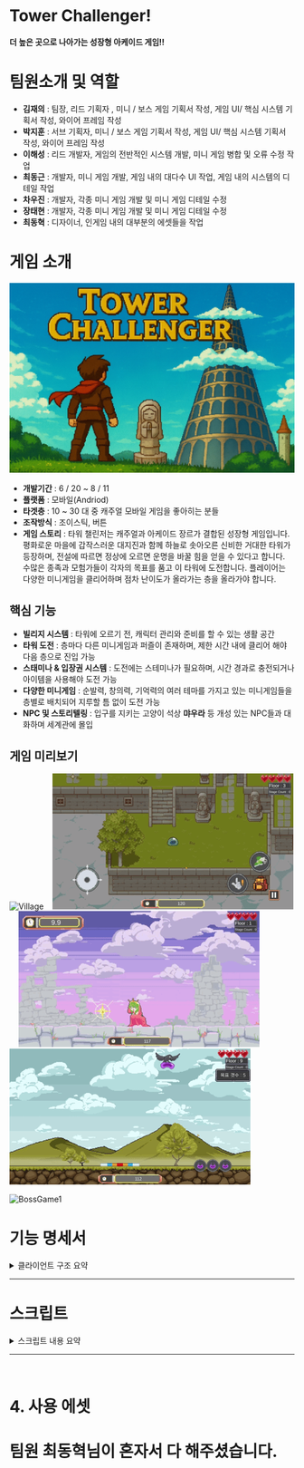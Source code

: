 # Tower Challenger!
**더 높은 곳으로 나아가는 성장형 아케이드 게임!!**

# 팀원소개 및 역할
- **김재의** : 팀장, 리드 기획자 , 미니 / 보스 게임 기획서 작성, 게임 UI/ 핵심 시스템 기획서 작성, 와이어 프레임 작성
- **박지훈** : 서브 기획자, 미니 / 보스 게임 기획서 작성, 게임 UI/ 핵심 시스템 기획서 작성, 와이어 프레임 작성
- **이해성** : 리드 개발자, 게임의 전반적인 시스템 개발, 미니 게임 병합 및 오류 수정 작업
- **최동근** : 개발자, 미니 게임 개발, 게임 내의 대다수 UI 작업, 게임 내의 시스템의 디테일 작업
- **차우진** : 개발자, 각종 미니 게임 개발 및 미니 게임 디테일 수정
- **장태현** : 개발자, 각종 미니 게임 개발 및 미니 게임 디테일 수정
- **최동혁** : 디자이너, 인게임 내의 대부분의 에셋들을 작업


# 게임 소개
![게임 시작 화면](https://github.com/donggeunchoi/Tower-Challenger/blob/main/Assets/02%20Images/StartBackGround/ChatGPT_Image_2025_6_27_09_20_12.png)
- **개발기간** : 6 / 20 ~ 8 / 11
- **플랫폼** : 모바일(Andriod)
- **타겟층** : 10 ~ 30 대 중 캐주얼 모바일 게임을 좋아히는 분들
- **조작방식** : 조이스틱, 버튼
- **게임 스토리** :
타워 챌린저는 캐주얼과 아케이드 장르가 결합된 성장형 게임입니다.
평화로운 마을에 갑작스러운 대지진과 함께 하늘로 솟아오른 신비한 거대한 타워가 등장하며, 전설에 따르면 정상에 오르면 운명을 바꿀 힘을 얻을 수 있다고 합니다.
수많은 종족과 모험가들이 각자의 목표를 품고 이 타워에 도전합니다.
플레이어는 다양한 미니게임을 클리어하며 점차 난이도가 올라가는 층을 올라가야 합니다.
## 핵심 기능
- **빌리지 시스템** : 타워에 오르기 전, 캐릭터 관리와 준비를 할 수 있는 생활 공간
- **타워 도전** : 층마다 다른 미니게임과 퍼즐이 존재하며, 제한 시간 내에 클리어 해야 다음 층으로 진입 가능
- **스태미나 & 입장권 시스템** : 도전에는 스테미나가 필요하며, 시간 경과로 충전되거나 아이템을 사용해야 도전 가능
- **다양한 미니게임** : 순발력, 창의력, 기억력의 여러 테마를 가지고 있는 미니게임들을 층별로 배치되어 지루할 틈 없이 도전 가능
- **NPC 및 스토리텔링** : 입구를 지키는 고양이 석상 **먀우라** 등 개성 있는 NPC들과 대화하며 세계관에 몰입


## 게임 미리보기
![Village](https://github.com/donggeunchoi/Tower-Challenger/blob/main/Assets/06%20ReadMeImage/IMAGIF/%EB%B9%8C%EB%A6%AC%EC%A7%80.gif)&nbsp;&nbsp;&nbsp;
![Tower Map](https://github.com/donggeunchoi/Tower-Challenger/blob/main/Assets/06%20ReadMeImage/IMAGIF/%ED%94%8C%EB%A0%88%EC%9D%B4%EC%96%B4%20%EC%9D%B4%EB%8F%99.gif)&nbsp;&nbsp;&nbsp;
![MiniGame1](https://github.com/donggeunchoi/Tower-Challenger/blob/main/Assets/06%20ReadMeImage/IMAGIF/%EA%B3%B5%EC%A3%BC%EC%A7%80%ED%82%A4%EA%B8%B0.gif)
![MiniGame2](https://github.com/donggeunchoi/Tower-Challenger/blob/main/Assets/06%20ReadMeImage/IMAGIF/%EC%8A%AC%EB%9D%BC%EC%9E%84%20%ED%83%80%EC%9B%8C.gif)<br>


![BossGame1](https://github.com/donggeunchoi/Tower-Challenger/blob/main/Assets/06%20ReadMeImage/IMAGIF/%EC%A3%BC%EC%A0%95%EB%B1%85%EC%9D%B4%20%EC%95%84%EC%A0%80%EC%94%A8%20%EA%B2%8C%EC%9E%84.gif)<br>

# 기능 명세서

<details>
<summary>클라이언트 구조 요약</summary>

## 클라이언트 구조
<img width="1000" src="https://github.com/donggeunchoi/Tower-Challenger/blob/main/Assets/06%20ReadMeImage/Process.webp">

## JSON
![Untitled](https://github.com/donggeunchoi/Tower-Challenger/blob/main/Assets/06%20ReadMeImage/JsonData.webp)

## 상호작용
<img width="1000" src="https://github.com/donggeunchoi/Tower-Challenger/blob/main/Assets/06%20ReadMeImage/Interaction.webp">

## 플레이어
![Untitled (1)](https://github.com/donggeunchoi/Tower-Challenger/blob/main/Assets/06%20ReadMeImage/Player.webp)

## 스테이지
![Untitled (2)](https://github.com/donggeunchoi/Tower-Challenger/blob/main/Assets/06%20ReadMeImage/Stage.webp)

## 빌리지
![Untitled (2)](https://github.com/donggeunchoi/Tower-Challenger/blob/main/Assets/06%20ReadMeImage/Village.webp)
</details>


---


# 스크립트

<details>
<summary>스크립트 내용 요약</summary>


## **매니저**

| 스크립트 | 내용 | 당담자 |
| -- | -- | -- |
| [GameManager](https://github.com/donggeunchoi/Tower-Challenger/blob/main/Assets/03%20Scripts/GameManager.cs) | 타 매니저 및 정보 관리 | 이해성 |
| [UIManager](https://github.com/donggeunchoi/Tower-Challenger/blob/main/Assets/03%20Scripts/UIManager.cs) | UI 인스턴스 | 이해성 |
| [PlayerManager](https://github.com/donggeunchoi/Tower-Challenger/blob/main/Assets/03%20Scripts/PlayerManager.cs) | 플레이어 위치 저장 및 참초 할당 | 이해성, 차우진 |
| [SoundManager](https://github.com/donggeunchoi/Tower-Challenger/blob/main/Assets/03%20Scripts/Sound/SoundManager.cs) | 배경 음악 및 효과음 | 이해성, 장태현 |
| [TowerManager](https://github.com/donggeunchoi/Tower-Challenger/blob/main/Assets/03%20Scripts/TowerManager.cs) | 인게임 내 씬전환 관리 | 이해성 |
| [StageManager](https://github.com/donggeunchoi/Tower-Challenger/blob/main/Assets/03%20Scripts/Stage/StageManager.cs)| 게임 상태 관리 및 스테이지 정보 관리 | 이해성 |
| [MiniGameManager](https://github.com/donggeunchoi/Tower-Challenger/blob/main/Assets/03%20Scripts/Stage/MiniGameManager.cs) | 미니게임 데이터 관리 | 이해성 |
| [Stamina](https://github.com/donggeunchoi/Tower-Challenger/blob/main/Assets/03%20Scripts/Player/Stamina.cs) | 스테미나 관리 | 이해성 |
| [Account](https://github.com/donggeunchoi/Tower-Challenger/blob/main/Assets/03%20Scripts/Player/Account.cs) | 재화 관리 | 이해성 |
| [Character](https://github.com/donggeunchoi/Tower-Challenger/blob/main/Assets/03%20Scripts/Player/Character.cs) | 캐릭터 데이터 관리 | 이해성 |
| [PoolManager](https://github.com/donggeunchoi/Tower-Challenger/blob/main/Assets/03%20Scripts/PoolManager.cs) | 오브젝트 풀링 시스템을 관리하는 핵심 매니저 | 장태현 |

---
<br>

## **빌리지**
<img src="https://github.com/donggeunchoi/Tower-Challenger/blob/main/Assets/06%20ReadMeImage/IMAGIF/%EB%B9%8C%EB%A6%AC%EC%A7%80.gif" width="400" height="400">
<details>
<summary>열기</summary>
  
| 스크립트 이름 | 내용 | 당담자 |
| --- | --- | --- |
| [Guild](https://github.com/donggeunchoi/Tower-Challenger/blob/main/Assets/03%20Scripts/Village/Guild.cs) | 길드 관리 | 최동근
| [Inventory](https://github.com/donggeunchoi/Tower-Challenger/blob/main/Assets/03%20Scripts/Village/Inventory.cs) | 인벤토리 관리 | 최동근
| [InventorySlot](https://github.com/donggeunchoi/Tower-Challenger/blob/main/Assets/03%20Scripts/Village/InventorySlot.cs) | 인벤토리 슬롯관리 | 최동근
| [VillageManager](https://github.com/donggeunchoi/Tower-Challenger/blob/main/Assets/03%20Scripts/Village/VillageManager.cs) | 빌리지 전반적인 관리 | 최동근
| [Store](https://github.com/donggeunchoi/Tower-Challenger/blob/main/Assets/03%20Scripts/Village/Store.cs) | 상점 관리 | 최동근
| [PauseManager](https://github.com/donggeunchoi/Tower-Challenger/blob/main/Assets/03%20Scripts/Village/PauseManager.cs) | 설정 관리 | 최동근
| [MailBox](https://github.com/donggeunchoi/Tower-Challenger/blob/main/Assets/03%20Scripts/Village/MailBox.cs) | 우편함 관리 | 최동근
| [itemManager](https://github.com/donggeunchoi/Tower-Challenger/blob/main/Assets/03%20Scripts/Village/ItemManager.cs) | 아이템데이터 관리 | 최동근
| [NPCBase](https://github.com/donggeunchoi/Tower-Challenger/blob/main/Assets/03%20Scripts/Village/NPC/NPCBase.cs) | NPC 기본 관리 | 최동근

</details>


## **타워**

<details>
<summary>열기</summary>

| 스크립트 | 내용 | 당담자 |
| -- | -- | -- |
[Arrow](https://github.com/donggeunchoi/Tower-Challenger/blob/main/Assets/03%20Scripts/Stage/Arrow.cs) | 상자 기믹 (투사체) | 이해성 |
[RewardManager](https://github.com/donggeunchoi/Tower-Challenger/blob/main/Assets/03%20Scripts/RewardTableData/RewardManager.cs) | 보상 관리 | 최동근
[RewardTavleData](https://github.com/donggeunchoi/Tower-Challenger/blob/main/Assets/03%20Scripts/RewardTableData/RewardTableData.cs) | 보상 CSV 파일 관련 변수 선언 | 최동근
| [StageLP](https://github.com/donggeunchoi/Tower-Challenger/blob/main/Assets/03%20Scripts/Stage/StageLP.cs) | 라이프포인트 관리 | 이해성 |
| [StageTimer](https://github.com/donggeunchoi/Tower-Challenger/blob/main/Assets/03%20Scripts/Stage/StageTimer.cs) | 타이머 관리 | 이해성 |
| [Trap](https://github.com/donggeunchoi/Tower-Challenger/blob/main/Assets/03%20Scripts/Stage/Trap.cs) | 트랩 | 이해성 |
| [Map](https://github.com/donggeunchoi/Tower-Challenger/blob/main/Assets/03%20Scripts/Stage/Map.cs) | 맵 상태 관리 | 이해성, 차우진 |
| [MapObstacle](https://github.com/donggeunchoi/Tower-Challenger/blob/main/Assets/03%20Scripts/Stage/MapObstacle.cs) | 맵 장애물 관리 | 이해성 |
| [DiffcultyObstacles](https://github.com/donggeunchoi/Tower-Challenger/blob/main/Assets/03%20Scripts/Stage/DiffcultyObstacles.cs) | 난이도 별 장애물 관리 | 이해성 |


---

### 튜토리얼

<details>
<summary>열기</summary>

| 스크립트 이름 | 내용 | 당담자 |
| --- | --- | --- |
| [BoxTutorial](https://github.com/donggeunchoi/Tower-Challenger/blob/main/Assets/03%20Scripts/Tutorial/BoxTutorial.cs) | 상자 튜토리얼 관리 | 최동근
| [DashTutorial](https://github.com/donggeunchoi/Tower-Challenger/blob/main/Assets/03%20Scripts/Tutorial/DashTutorial.cs) | 대쉬 튜토리얼 관리 | 최동근
| [HintUI](https://github.com/donggeunchoi/Tower-Challenger/blob/main/Assets/03%20Scripts/Tutorial/HintUI.cs) | 설명 UI 표출관리 | 최동근
| [InventortTutorial](https://github.com/donggeunchoi/Tower-Challenger/blob/main/Assets/03%20Scripts/Tutorial/InventoryTutorial.cs) | 인벤토리 튜토리얼 관리 | 최동근
| [MoveTutorial](https://github.com/donggeunchoi/Tower-Challenger/blob/main/Assets/03%20Scripts/Tutorial/MoveTutorial.cs) | 움직임 튜토리얼 관리 | 최동근
| [PortalTutorial](https://github.com/donggeunchoi/Tower-Challenger/blob/main/Assets/03%20Scripts/Tutorial/PortalTutorial.cs) | 포탈 튜토리얼 관리 | 최동근
| [TutorialBase](https://github.com/donggeunchoi/Tower-Challenger/blob/main/Assets/03%20Scripts/Tutorial/TutorialBase.cs) | 튜토리얼 기본 정보 관리 | 최동근
| [TutorialManager](https://github.com/donggeunchoi/Tower-Challenger/blob/main/Assets/03%20Scripts/Tutorial/TutorialManager.cs) | 전반적인 튜토리얼 진행 관리 | 최동근
| [TutorialPortalOpen](https://github.com/donggeunchoi/Tower-Challenger/blob/main/Assets/03%20Scripts/Tutorial/TutorialPortalOpen.cs) | 포탈 열림 기능 관리 | 최동근

</details>

---

### 스토리

<details>
<summary>열기</summary>

| 스크립트 이름 | 내용 | 당담자 |
| --- | --- | --- |
| [StoryManager](https://github.com/donggeunchoi/Tower-Challenger/blob/main/Assets/03%20Scripts/CWJ_Story/StoryManager.cs) | 스토리 매니저 | 차우진 |
| [StoryUi](https://github.com/donggeunchoi/Tower-Challenger/blob/main/Assets/03%20Scripts/CWJ_Story/StoryUi.cs) | UI | 차우진 |
| [Story](https://github.com/donggeunchoi/Tower-Challenger/blob/main/Assets/03%20Scripts/CWJ_Story/Story.cs) | 6층 스토리 오브젝트 관리 | 차우진 |
| [Story_14Floor](https://github.com/donggeunchoi/Tower-Challenger/blob/main/Assets/03%20Scripts/CWJ_Story/Story_14Floor.cs) | 14층 스토리 오브젝트 관리 | 차우진 |
| [StoryTalk](https://github.com/donggeunchoi/Tower-Challenger/blob/main/Assets/03%20Scripts/CWJ_Story/StoryTalk.cs) | 스토리 대화 진행 | 차우진 |
| [StoryData](https://github.com/donggeunchoi/Tower-Challenger/blob/main/Assets/03%20Scripts/CWJ_Story/StoryData.cs) | 스토리 대화 데이터 | 차우진 |

</details>

---

</details>



## **미니게임**

<details>
<summary>열기</summary>

## 미니게임 슬라임 점프1

<img src="https://github.com/donggeunchoi/Tower-Challenger/blob/main/Assets/06%20ReadMeImage/IMAGIF/%EC%8A%AC%EB%9D%BC%EC%9E%84%20%EC%A0%90%ED%94%84.png" width="400" height="400"/>

<details>
<summary>열기</summary>
  
| 스크립트 이름 | 내용 | 당담자 |
| --- | --- | --- |
| [BackGroundPool](https://github.com/donggeunchoi/Tower-Challenger/blob/main/Assets/03%20Scripts/MiniGames/CatTowerJump/BackGroundPool.cs) | 배경 오브젝트 풀기능 | 최동근
| [BackGroundSpawner](https://github.com/donggeunchoi/Tower-Challenger/blob/main/Assets/03%20Scripts/MiniGames/CatTowerJump/BackGroundSpawner.cs) | 배경 스폰 | 최동근
| [CatController](https://github.com/donggeunchoi/Tower-Challenger/blob/main/Assets/03%20Scripts/MiniGames/CatTowerJump/CatController.cs) | 슬라임 점프기능 | 최동근
| [DeadZone](https://github.com/donggeunchoi/Tower-Challenger/blob/main/Assets/03%20Scripts/MiniGames/CatTowerJump/DeadZone.cs) | 슬라임 떨어질때 상태관련 | 최동근
| [FollowCamera](https://github.com/donggeunchoi/Tower-Challenger/blob/main/Assets/03%20Scripts/MiniGames/CatTowerJump/FollowCamera.cs) | 슬라임을 따라가는 카메라 기능 | 최동근
| [ObstacleBase](https://github.com/donggeunchoi/Tower-Challenger/blob/main/Assets/03%20Scripts/MiniGames/CatTowerJump/Obstacle/ObstacleBase.cs) | 장애물기본 데이터 | 최동근
| [DamageTile](https://github.com/donggeunchoi/Tower-Challenger/blob/main/Assets/03%20Scripts/MiniGames/CatTowerJump/Obstacle/DamageTile.cs) | 벽장애물 | 최동근
| [HorizontalMoverObstacle](https://github.com/donggeunchoi/Tower-Challenger/blob/main/Assets/03%20Scripts/MiniGames/CatTowerJump/Obstacle/HorizontalMoverObstacle.cs) | 수평 움직임 장애물 | 최동근
| [ObstaclePoolManager](https://github.com/donggeunchoi/Tower-Challenger/blob/main/Assets/03%20Scripts/MiniGames/CatTowerJump/Obstacle/ObstaclePoolManager.cs) | 장애물 오브젝트 풀 기능 | 최동근
| [ObvstacleSpawner](https://github.com/donggeunchoi/Tower-Challenger/blob/main/Assets/03%20Scripts/MiniGames/CatTowerJump/Obstacle/ObstacleSpawner.cs) | 장애물 스폰 | 최동근
| [SpinnerObstacle](https://github.com/donggeunchoi/Tower-Challenger/blob/main/Assets/03%20Scripts/MiniGames/CatTowerJump/Obstacle/SpinnerObstacle.cs) | 회전 장애물 | 최동근
| [ReMoveWall](https://github.com/donggeunchoi/Tower-Challenger/blob/main/Assets/03%20Scripts/MiniGames/CatTowerJump/RemoveWall.cs) | 벽 비활성 기능 | 최동근
| [RsetTable](https://github.com/donggeunchoi/Tower-Challenger/blob/main/Assets/03%20Scripts/MiniGames/CatTowerJump/ResetTable.cs) | 초기값관련 기능 | 최동근
| [SlimeJumpManager](https://github.com/donggeunchoi/Tower-Challenger/blob/main/Assets/03%20Scripts/MiniGames/CatTowerJump/SlimeJumpManager.cs) | 전반적인 게임 관여 | 최동근
| [WallPool](https://github.com/donggeunchoi/Tower-Challenger/blob/main/Assets/03%20Scripts/MiniGames/CatTowerJump/WallPool.cs) | 벽 오브젝트 풀 기능 | 최동근
| [WallSpawner](https://github.com/donggeunchoi/Tower-Challenger/blob/main/Assets/03%20Scripts/MiniGames/CatTowerJump/WallSpawner.cs) | 벽 스폰기능 | 최동근

</details>

---

## 미니게임 슬라임런2

<img src="https://github.com/donggeunchoi/Tower-Challenger/blob/main/Assets/06%20ReadMeImage/IMAGIF/%EC%8A%AC%EB%9D%BC%EC%9E%84%EB%9F%B0.png" width="400" height="400">

<details>
<summary>열기</summary>
  
| 스크립트 이름 | 내용 | 당담자 |
| --- | --- | --- |
| [BackGround](https://github.com/donggeunchoi/Tower-Challenger/blob/main/Assets/03%20Scripts/MiniGames/DinoRun_Donggeun/BackGround.cs) | 배경 | 최동근
| [BackGroundLooper](https://github.com/donggeunchoi/Tower-Challenger/blob/main/Assets/03%20Scripts/MiniGames/DinoRun_Donggeun/BackGroundLooper.cs) | 배경루퍼기능 | 최동근
| [DinoMiniGame](https://github.com/donggeunchoi/Tower-Challenger/blob/main/Assets/03%20Scripts/MiniGames/DinoRun_Donggeun/DinoMiniGame.cs) | 전반적인 미니게임 관리 | 최동근
| [GroundTile](https://github.com/donggeunchoi/Tower-Challenger/blob/main/Assets/03%20Scripts/MiniGames/DinoRun_Donggeun/GroundTile.cs) | 땅타일생성 및 파괴 | 최동근
| [GroundTileSpawner](https://github.com/donggeunchoi/Tower-Challenger/blob/main/Assets/03%20Scripts/MiniGames/DinoRun_Donggeun/GroundTileSpawner.cs) | 땅 스폰기능 | 최동근
| [Obstacle](https://github.com/donggeunchoi/Tower-Challenger/blob/main/Assets/03%20Scripts/MiniGames/DinoRun_Donggeun/Obstacle.cs) | 장애물 | 최동근
| [PivotObject](https://github.com/donggeunchoi/Tower-Challenger/blob/main/Assets/03%20Scripts/MiniGames/DinoRun_Donggeun/PivotObject.cs) | 장애물 회전 | 최동근
| [Player](https://github.com/donggeunchoi/Tower-Challenger/blob/main/Assets/03%20Scripts/MiniGames/DinoRun_Donggeun/Player.cs) | 플레이어(슬라임 점프, 슬라이딩) | 최동근

</details>

## 미니게임 스피드 퀴즈3

<img src="https://github.com/donggeunchoi/Tower-Challenger/blob/main/Assets/06%20ReadMeImage/IMAGIF/%EC%8A%A4%ED%94%BC%EB%93%9C%20%ED%80%B4%EC%A6%88.png" width="400" height="400">

<details>
<summary>열기</summary>  

| 스크립트 이름 | 내용 | 당담자 |
| --- | --- | --- |
| [QuizBase](https://github.com/donggeunchoi/Tower-Challenger/blob/main/Assets/03%20Scripts/MiniGames/SpeedQuizGame/QuizBase.cs) | CSV 파일 파싱 | 최동근
| [SpeedQuizData](https://github.com/donggeunchoi/Tower-Challenger/blob/main/Assets/03%20Scripts/MiniGames/SpeedQuizGame/SpeedQuizData.cs) | CSV 파일 파싱관련 변수선언 |최동근
| [nonSenseGame](https://github.com/donggeunchoi/Tower-Challenger/blob/main/Assets/03%20Scripts/MiniGames/SpeedQuizGame/nonSenseGame.cs) | 전반적인 스피드퀴즈 게임 관리 | 최동근

</details>

---

## 미니게임 슬라임 타워4

<img src="https://github.com/donggeunchoi/Tower-Challenger/blob/main/Assets/06%20ReadMeImage/IMAGIF/%EC%8A%AC%EB%9D%BC%EC%9E%84%20%ED%83%80%EC%9B%8C.gif" width="400" height="400">

<details>
<summary>열기</summary>
  
| 스크립트 이름 | 내용 | 당담자 |
| --- | --- | --- |
| [Bird](https://github.com/donggeunchoi/Tower-Challenger/blob/main/Assets/03%20Scripts/MiniGames/SlimeTower/Bird.cs) | 좌우 움직이는 새기능 | 최동근
| [Slime](https://github.com/donggeunchoi/Tower-Challenger/blob/main/Assets/03%20Scripts/MiniGames/SlimeTower/Slime.cs) | 떨어지는 슬라임 | 최동근
| [SlimeTower](https://github.com/donggeunchoi/Tower-Challenger/blob/main/Assets/03%20Scripts/MiniGames/SlimeTower/SlimeTower.cs) | 게임 전반을 관리하는 기능 | 최동근
| [CoolDownUI](https://github.com/donggeunchoi/Tower-Challenger/blob/main/Assets/03%20Scripts/MiniGames/SlimeTower/CoolDownUI.cs) | 쿨타임 기능 | 이해성
| [BarSize](https://github.com/donggeunchoi/Tower-Challenger/blob/main/Assets/03%20Scripts/MiniGames/SlimeTower/BarSize.cs) | 바닥 바 기능 | 이해성
  
</details>

---

## 미니게임 순발력 테스트5

<img src="https://github.com/donggeunchoi/Tower-Challenger/blob/main/Assets/06%20ReadMeImage/IMAGIF/%EC%88%9C%EB%B0%9C%EB%A0%A5%20%ED%85%8C%EC%8A%A4%ED%8A%B8.png" width="400" height="400">

<details>
<summary>열기</summary>
  
| 스크립트 이름 | 내용 | 당담자 |
| --- | --- | --- |
| [MiniGameSpeedTest](https://github.com/donggeunchoi/Tower-Challenger/blob/main/Assets/03%20Scripts/MiniGames/MiniGameSpeedTest/MiniGameSpeedTest.cs) | 미니게임 순발력테스트 | 이해성 |
  
</details>

---

## 미니게임 똥피하기 6

<img src="https://github.com/donggeunchoi/Tower-Challenger/blob/main/Assets/06%20ReadMeImage/IMAGIF/%EB%98%A5%ED%94%BC%ED%95%98%EA%B8%B0.png" width="400" height="400">

<details>
<summary>열기</summary>
  
| 스크립트 이름 | 내용 | 당담자 |
| --- | --- | --- |
| [FallingBlockPlayer](https://github.com/donggeunchoi/Tower-Challenger/blob/main/Assets/03%20Scripts/MiniGames/FallingBlock/FallingBlockPlayer.cs) | 미니게임 똥피하기 | 이해성 |
  
</details>

## 미니게임 알게임 7

<img src="https://github.com/donggeunchoi/Tower-Challenger/blob/main/Assets/06%20ReadMeImage/IMAGIF/%EC%95%8C%EA%B2%8C%EC%9E%84.png" width="400" height="400">

<details>
<summary>열기</summary>
  
| 스크립트 이름 | 내용 | 당담자 |
| --- | --- | --- |
| [EggClickHandler](https://github.com/donggeunchoi/Tower-Challenger/blob/main/Assets/03%20Scripts/MiniGames/EggGame/EggClickHandler.cs) | 알 클릭 이벤트 처리 | 장태현 |
| [EggGameManager](https://github.com/donggeunchoi/Tower-Challenger/blob/main/Assets/03%20Scripts/MiniGames/EggGame/EggGameManager.cs) | 알게임의 나머지 모든 기능 관리 | 장태현 |
  
</details>

---

## 미니게임 어려운 게임 8

<img src="https://github.com/donggeunchoi/Tower-Challenger/blob/main/Assets/06%20ReadMeImage/IMAGIF/%EC%96%B4%EB%A0%A4%EC%9A%B4%EA%B2%8C%EC%9E%84.png" width="400" height="400">

<details>
<summary>열기</summary>
  
| 스크립트 이름 | 내용 | 당담자 |
| --- | --- | --- |
| [ReflectOnWall](https://github.com/donggeunchoi/Tower-Challenger/blob/main/Assets/03%20Scripts/MiniGames/HardGame/ReflectOnWall.cs) | 고양이의 방향 전환 처리 X축 좌우반전 | 장태현 |
| [ReflectOnWall2](https://github.com/donggeunchoi/Tower-Challenger/blob/main/Assets/03%20Scripts/MiniGames/HardGame/ReflectOnWall2.cs) | 고양이의 방향 전환 처리 위보고 시작하는 애 Y축 상하반전 | 장태현 |
| [ReflectOnWall3](https://github.com/donggeunchoi/Tower-Challenger/blob/main/Assets/03%20Scripts/MiniGames/HardGame/ReflectOnWall3.cs) | 고양이의 방향 전환 처리 아래보고 시작하는 애 Y축 상하반전 | 장태현 |
| [HardGamePlayer](https://github.com/donggeunchoi/Tower-Challenger/blob/main/Assets/03%20Scripts/MiniGames/HardGame/HardGamePlayer.cs) | 장애물 피격 시 해당 맵의 스폰 포인트로 플레이어 이동 | 장태현 |
| [HardGameGoalTrigger](https://github.com/donggeunchoi/Tower-Challenger/blob/main/Assets/03%20Scripts/MiniGames/HardGame/HardGameGoalTrigger.cs) | 장애물이 없을 경우 다음 층으로 이동 | 장태현 |
| [HardGameGameManager](https://github.com/donggeunchoi/Tower-Challenger/blob/main/Assets/03%20Scripts/MiniGames/HardGame/HardGameGameManager.cs) | 위 기능들을 제외한 모든 어려운 게임 기능 관리 | 장태현 |
  
</details>

---

## 미니게임 탄막 피하기 게임 9

<img src="https://github.com/donggeunchoi/Tower-Challenger/blob/main/Assets/06%20ReadMeImage/IMAGIF/%ED%83%84%EB%A7%89%20%ED%94%BC%ED%95%98%EA%B8%B0%20%EA%B2%8C%EC%9E%84.png" width="400" height="400">

<details>
<summary>열기</summary>
  
| 스크립트 이름 | 내용 | 당담자 |
| --- | --- | --- |
| [Ball](https://github.com/donggeunchoi/Tower-Challenger/blob/main/Assets/03%20Scripts/MiniGames/ProGame/Ball.cs) | PoolManager에서 반환된 발사체 속도 설정 | 장태현 |
| [ProGamePlayer](https://github.com/donggeunchoi/Tower-Challenger/blob/main/Assets/03%20Scripts/MiniGames/ProGame/ProGamePlayer.cs) | 발사체 피격 시 무적 시간 부여 및 LP 감소 이벤트 발생 | 장태현 |
| [ProGameManager](https://github.com/donggeunchoi/Tower-Challenger/blob/main/Assets/03%20Scripts/MiniGames/ProGame/ProGameManager.cs) | 위 기능들을 제외한 모든 죽림고수 시스템 관리 | 장태현 |
  
</details>

---

## 미니게임 야바위 게임 10

<img src="https://github.com/donggeunchoi/Tower-Challenger/blob/main/Assets/06%20ReadMeImage/IMAGIF/%EC%95%BC%EB%B0%94%EC%9C%84%20%EA%B2%8C%EC%9E%84.png" width="400" height="400">

<details>
<summary>열기</summary>
  
| 스크립트 이름 | 내용 | 당담자 |
| --- | --- | --- |
| [SellGameManager](https://github.com/donggeunchoi/Tower-Challenger/blob/main/Assets/03%20Scripts/MiniGames/SellGame/SellGameManager.cs) | 야바위 게임의 모든 기능 담당 | 장태현 |

</details>

---

## 미니게임 주정뱅이 게임 11

<img src="https://github.com/donggeunchoi/Tower-Challenger/blob/main/Assets/06%20ReadMeImage/IMAGIF/%EC%A3%BC%EC%A0%95%EB%B1%85%EC%9D%B4%20%EC%95%84%EC%A0%80%EC%94%A8%20%EA%B2%8C%EC%9E%84.gif" width="400" height="400">

<details>
<summary>열기</summary>
  
| 스크립트 이름 | 내용 | 당담자 |
| -- | -- | -- |
| [WalkTheStorkGameManager](https://github.com/donggeunchoi/Tower-Challenger/blob/main/Assets/03%20Scripts/MiniGames/WalkTheStork/WalkTheStorkGameManager.cs) | 주정뱅이 게임의 모든 기능 담당 | 장태현 |

</details>

---

## 미니게임 공주 지키기 12

<img src="https://github.com/donggeunchoi/Tower-Challenger/blob/main/Assets/06%20ReadMeImage/IMAGIF/%EA%B3%B5%EC%A3%BC%EC%A7%80%ED%82%A4%EA%B8%B0.gif" width="400" height="400">

<details>
<summary>열기</summary>
  
| 스크립트 이름 | 내용 | 당담자 |
| -- | -- | -- |
| [PrincessManager](https://github.com/donggeunchoi/Tower-Challenger/blob/main/Assets/03%20Scripts/CWJ_Princess/PrincessManager.cs) | 공주지키기 매니저 | 차우진 |
| [BatAttack](https://github.com/donggeunchoi/Tower-Challenger/blob/main/Assets/03%20Scripts/CWJ_Princess/BatAttack.cs) | 박쥐 공격 | 차우진 |
| [FireAttack](https://github.com/donggeunchoi/Tower-Challenger/blob/main/Assets/03%20Scripts/CWJ_Princess/FireAttack.cs) | 불덩이 공격 | 차우진 |
| [EnemyPos](https://github.com/donggeunchoi/Tower-Challenger/blob/main/Assets/03%20Scripts/CWJ_Princess/EnemyPos.cs) | 박쥐 및 불덩이 위치 생성 | 차우진 |
| [GameOver](https://github.com/donggeunchoi/Tower-Challenger/blob/main/Assets/03%20Scripts/CWJ_Princess/GameOver.cs) | 게임 오버 및 클리어 | 차우진 |
| [ShieldMove](https://github.com/donggeunchoi/Tower-Challenger/blob/main/Assets/03%20Scripts/CWJ_Princess/ShieldMove.cs) | 박쥐랑 불덩이 막는 플레이어 | 차우진 |

</details>

---

## 미니게임 그림자 맞추기 13

<img src="https://github.com/donggeunchoi/Tower-Challenger/blob/main/Assets/06%20ReadMeImage/IMAGIF/%EA%B7%B8%EB%A6%BC%EC%9E%90%20%ED%80%B4%EC%A6%88.png" width="400" height="400">

<details>
<summary>열기</summary>
  
| 스크립트 이름 | 내용 | 당담자 |
| -- | -- | -- |
| [ShadowManager](https://github.com/donggeunchoi/Tower-Challenger/blob/main/Assets/03%20Scripts/CWJ_Shadow/ShadowManager.cs) | 그림자맞추기 매니저 | 차우진 |
| [Shadow](https://github.com/donggeunchoi/Tower-Challenger/blob/main/Assets/03%20Scripts/CWJ_Shadow/Shadow.cs) | 문제 생성 | 차우진 |
| [ShadowUI](https://github.com/donggeunchoi/Tower-Challenger/blob/main/Assets/03%20Scripts/CWJ_Shadow/ShadowUI.cs) | UI | 차우진 |
| [ShadowData](https://github.com/donggeunchoi/Tower-Challenger/blob/main/Assets/03%20Scripts/CWJ_Shadow/ShadowData.cs) | 그림자 및 이미지 데이터 | 차우진 |

</details>

---

## 미니게임 Up&Down 14

<img src="https://github.com/donggeunchoi/Tower-Challenger/blob/main/Assets/06%20ReadMeImage/IMAGIF/%EC%97%85%EC%95%A4%EB%8B%A4%EC%9A%B4.png" width="400" height="400">

<details>
<summary>열기</summary>
  
| 스크립트 이름 | 내용 | 당담자 |
| -- | -- | -- |
| [UpAndDownManager](https://github.com/donggeunchoi/Tower-Challenger/blob/main/Assets/03%20Scripts/CWJ_UpAndDown/UpAndDownManager.cs) | 업다운숫자맞추기 매니저 | 차우진 |
| [UpAndDown](https://github.com/donggeunchoi/Tower-Challenger/blob/main/Assets/03%20Scripts/CWJ_UpAndDown/UpAndDown.cs) | 숫자 생성 및 업다운 확인 | 차우진 |
| [UpAndDownUI](https://github.com/donggeunchoi/Tower-Challenger/blob/main/Assets/03%20Scripts/CWJ_UpAndDown/UpAndDownUI.cs) | UI | 차우진 |


</details>

---

</details>

## **플레이어**

<img src="https://github.com/donggeunchoi/Tower-Challenger/blob/main/Assets/06%20ReadMeImage/IMAGIF/%ED%94%8C%EB%A0%88%EC%9D%B4%EC%96%B4%20%EC%9D%B4%EB%8F%99.gif" width="400" height="400">

| 스크립트 | 내용 | 당담자 |
| -- | -- | -- |
| [PlayerInput](https://github.com/donggeunchoi/Tower-Challenger/blob/main/Assets/03%20Scripts/Player/PlayerInput.cs) | 플레이어 이동 | 이해성, 최동근 |
| [PlayerInteraction](https://github.com/donggeunchoi/Tower-Challenger/blob/main/Assets/03%20Scripts/Player/PlayerInteraction.cs) | 플레이어 상호작용 | 이해성 |
| [PlayerBuff](https://github.com/donggeunchoi/Tower-Challenger/blob/main/Assets/03%20Scripts/Player/PlayerBuff.cs) | 플레이어 디버프 상태 | 이해성 |
| [Interactable](https://github.com/donggeunchoi/Tower-Challenger/blob/main/Assets/03%20Scripts/Interaction%20Object/NPC/Interactable.cs) | 상호작용 인터페이스 | 이해성 |
| [InteractionBox](https://github.com/donggeunchoi/Tower-Challenger/blob/main/Assets/03%20Scripts/Interaction%20Object/NPC/InteractionBox.cs) | 상호작용 상자 | 이해성 |
| [InteractionPortal](https://github.com/donggeunchoi/Tower-Challenger/blob/main/Assets/03%20Scripts/Interaction%20Object/NPC/InteractionPortal.cs) | 상호작용 포탈 | 이해성 |
| [PlayerCamera](https://github.com/donggeunchoi/Tower-Challenger/blob/main/Assets/03%20Scripts/Player/PlayerCamera.cs) | 플레이어 카메라 관리 | 이해성 |
| [PlayerAnimation](https://github.com/donggeunchoi/Tower-Challenger/blob/main/Assets/03%20Scripts/Player/PlayerAnimation.cs) | 플레이어 움직임 애니메이션 제어 | 장태현 |


## **Json**

| 스크립트 | 내용 | 당담자 |
| -- | -- | -- |
| [SaveManager](https://github.com/donggeunchoi/Tower-Challenger/blob/main/Assets/03%20Scripts/SaveManager.cs) | 세이브매니저 | 이해성 |
| [Save](https://github.com/donggeunchoi/Tower-Challenger/blob/main/Assets/03%20Scripts/SaveData/Save.cs) | 저장 유틸 메서드 | 이해성 |
| [PlayerData](https://github.com/donggeunchoi/Tower-Challenger/blob/main/Assets/03%20Scripts/SaveData/PlayerData.cs) | 저장 데이터 관리 | 이해성 |
| [CSVLoader](https://github.com/donggeunchoi/Tower-Challenger/blob/main/Assets/03%20Scripts/SaveData/CVSLoader.cs) | CSV 데이터 테이블 불러오기 | 이해성 |
| [StageTable](https://github.com/donggeunchoi/Tower-Challenger/blob/main/Assets/03%20Scripts/Stage/StageTable.cs) | 스테이지 데이터 테이블 관리 | 이해성 |

</details>

---


<br>

# 4. 사용 에셋

# 팀원 최동혁님이 혼자서 다 해주셨습니다.
